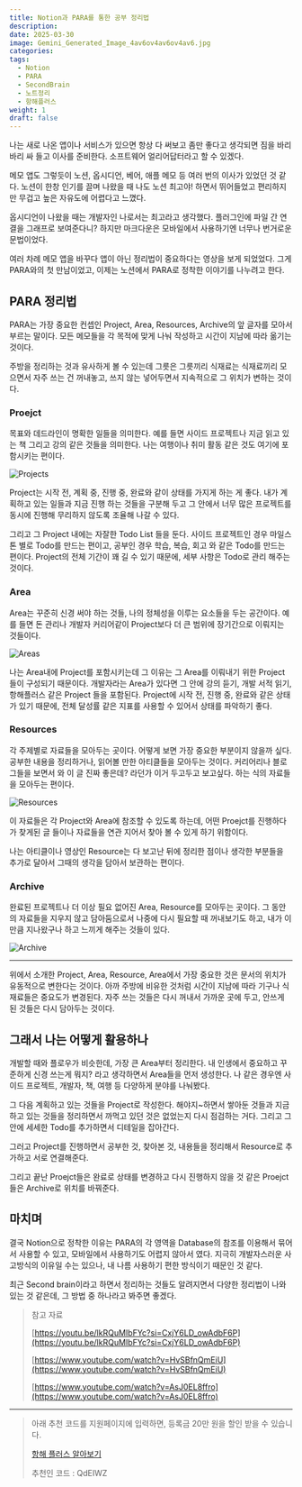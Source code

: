 ```yaml
---
title: Notion과 PARA를 통한 공부 정리법
description:
date: 2025-03-30
image: Gemini_Generated_Image_4av6ov4av6ov4av6.jpg
categories:
tags:
  - Notion
  - PARA
  - SecondBrain
  - 노트정리
  - 항해플러스
weight: 1
draft: false
---
```


나는 새로 나온 앱이나 서비스가 있으면 항상 다 써보고 좀만 좋다고 생각되면 짐을 바리바리 싸 들고 이사를 준비한다. 소프트웨어 얼리어답터라고 할 수 있겠다.

메모 앱도 그렇듯이 노션, 옵시디언, 베어, 애플 메모 등 여러 번의 이사가 있었던 것 같다. 노션이 한창 인기를 끌며 나왔을 때 나도 노션 최고야! 하면서 뛰어들었고 편리하지만 무겁고 높은 자유도에 어렵다고 느꼈다.

옵시디언이 나왔을 때는 개발자인 나로서는 최고라고 생각했다. 플러그인에 파일 간 연결을 그래프로 보여준다니? 하지만 마크다운은 모바일에서 사용하기엔 너무나 번거로운 문법이었다.

여러 차례 메모 앱을 바꾸다 앱이 아닌 정리법이 중요하다는 영상을 보게 되었었다. 그게 PARA와의 첫 만남이었고, 이제는 노션에서 PARA로 정착한 이야기를 나누려고 한다.

## PARA 정리법

PARA는 가장 중요한 컨셉인 Project, Area, Resources, Archive의 앞 글자를 모아서 부르는 말이다. 모든 메모들을 각 목적에 맞게 나눠 작성하고 시간이 지남에 따라 옮기는 것이다.

주방을 정리하는 것과 유사하게 볼 수 있는데 그릇은 그릇끼리 식재료는 식재료끼리 모으면서 자주 쓰는 건 꺼내놓고, 쓰지 않는 넣어두면서 지속적으로 그 위치가 변하는 것이다.

### Proejct

목표와 데드라인이 명확한 일들을 의미한다. 예를 들면 사이드 프로젝트나 지금 읽고 있는 책 그리고 강의 같은 것들을 의미한다. 나는 여행이나 취미 활동 같은 것도 여기에 포함시키는 편이다.

![Projects](projects.png)

Project는 시작 전, 계획 중, 진행 중, 완료와 같이 상태를 가지게 하는 게 좋다. 내가 계획하고 있는 일들과 지금 진행 하는 것들을 구분해 두고 그 안에서 너무 많은 프로젝트를 동시에 진행해 무리하지 않도록 조율해 나갈 수 있다.

그리고 그 Project 내에는 자잘한 Todo List 들을 둔다. 사이드 프로젝트인 경우 마일스톤 별로 Todo를 만드는 편이고, 공부인 경우 학습, 복습, 회고 와 같은 Todo를 만드는 편이다. Project의 전체 기간이 꽤 길 수 있기 때문에, 세부 사항은 Todo로 관리 해주는 것이다.

### Area

Area는 꾸준히 신경 써야 하는 것들, 나의 정체성을 이루는 요소들을 두는 공간이다. 예를 들면 돈 관리나 개발자 커리어같이 Project보다 더 큰 범위에 장기간으로 이뤄지는 것들이다.

![Areas](areas.png)

나는 Area내에 Project를 포함시키는데 그 이유는 그 Area를 이뤄내기 위한 Project 들이 구성되기 때문이다. 개발자라는 Area가 있다면 그 안에 강의 듣기, 개발 서적 읽기, 항해플러스 같은 Project 들을 포함된다. Project에 시작 전, 진행 중, 완료와 같은 상태가 있기 때문에, 전체 달성률 같은 지표를 사용할 수 있어서 상태를 파악하기 좋다.

### Resources

각 주제별로 자료들을 모아두는 곳이다. 어떻게 보면 가장 중요한 부분이지 않을까 싶다. 공부한 내용을 정리하거나, 읽어볼 만한 아티클들을 모아두는 것이다. 커리어리나 블로그들을 보면서 와 이 글 진짜 좋은데? 라던가 이거 두고두고 보고싶다. 하는 식의 자료들을 모아두는 편이다.

![Resources](resources.png)

이 자료들은 각 Project와 Area에 참조할 수 있도록 하는데, 어떤 Proejct를 진행하다가 찾게된 글 들이나 자료들을 연관 지어서 찾아 볼 수 있게 하기 위함이다.

나는 아티클이나 영상인 Resource는 다 보고난 뒤에 정리한 점이나 생각한 부분들을 추가로 달아서 그때의 생각을 담아서 보관하는 편이다.

### Archive

완료된 프로젝트나 더 이상 필요 없어진 Area, Resource를 모아두는 곳이다. 그 동안의 자료들을 지우지 않고 담아둠으로서 나중에 다시 필요할 때 꺼내보기도 하고, 내가 이만큼 지나왔구나 하고 느끼게 해주는 것들이 있다.

![Archive](archive.png)

---

위에서 소개한 Project, Area, Resource, Area에서 가장 중요한 것은 문서의 위치가 유동적으로 변한다는 것이다. 아까 주방에 비유한 것처럼 시간이 지남에 따라 기구나 식재료들은 중요도가 변경된다. 자주 쓰는 것들은 다시 꺼내서 가까운 곳에 두고, 안쓰게 된 것들은 다시 담아두는 것이다.

## 그래서 나는 어떻게 활용하나

개발할 때와 플로우가 비슷한데, 가장 큰 Area부터 정리한다. 내 인생에서 중요하고 꾸준하게 신경 쓰는게 뭐지? 라고 생각하면서 Area들을 먼저 생성한다. 나 같은 경우엔 사이드 프로젝트, 개발자, 책, 여행 등 다양하게 분야를 나눠봤다.

그 다음 계획하고 있는 것들을 Project로 작성한다. 해야지~하면서 쌓아둔 것들과 지금 하고 있는 것들을 정리하면서 까먹고 있던 것은 없었는지 다시 점검하는 거다. 그리고 그 안에 세세한 Todo를 추가하면서 디테일을 잡아간다.

그러고 Project를 진행하면서 공부한 것, 찾아본 것, 내용들을 정리해서 Resource로 추가하고 서로 연결해준다.

그리고 끝난 Proejct들은 완료로 상태를 변경하고 다시 진행하지 않을 것 같은 Proejct들은 Archive로 위치를 바꿔준다.

## 마치며

결국 Notion으로 정착한 이유는 PARA의 각 영역을 Database의 참조를 이용해서 묶어서 사용할 수 있고, 모바일에서 사용하기도 어렵지 않아서 였다. 지극히 개발자스러운 사고방식의 이유일 수는 있으나, 내 나름 사용하기 편한 방식이기 때문인 것 같다.

최근 Second brain이라고 하면서 정리하는 것들도 알려지면서 다양한 정리법이 나와있는 것 같은데, 그 방법 중 하나라고 봐주면 좋겠다.

> 참고 자료
> 
> [https://youtu.be/lkRQuMIbFYc?si=CxjY6LD_owAdbF6P](https://youtu.be/lkRQuMIbFYc?si=CxjY6LD_owAdbF6P)
>
> [https://www.youtube.com/watch?v=HvSBfnQmEiU](https://www.youtube.com/watch?v=HvSBfnQmEiU)
>
> [https://www.youtube.com/watch?v=AsJ0EL8ffro](https://www.youtube.com/watch?v=AsJ0EL8ffro)

---

> 아래 추천 코드를 지원페이지에 입력하면, 등록금 20만 원을 할인 받을 수 있습니다.
>
> [항해 플러스 알아보기](https://bit.ly/3JV04NX)
>
> 추천인 코드 : QdEIWZ